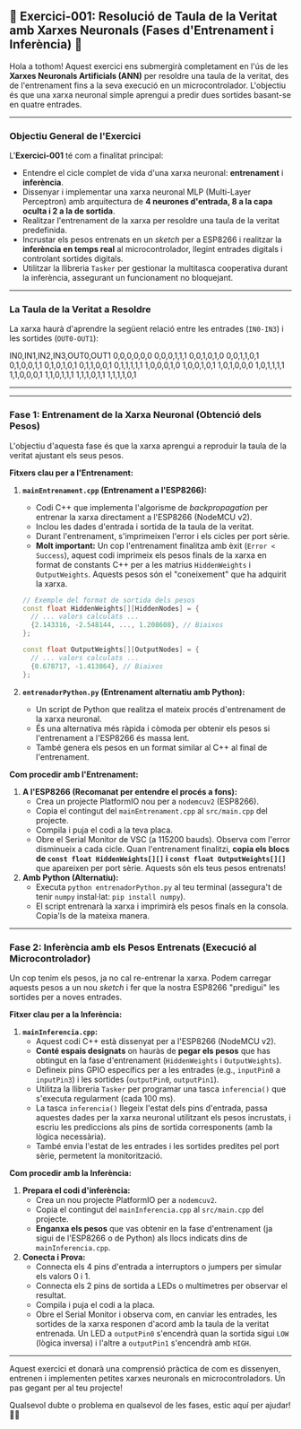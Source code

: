 **🧠 Exercici-001: Resolució de Taula de la Veritat amb Xarxes Neuronals (Fases d'Entrenament i Inferència) 🎯**
---

Hola a tothom! Aquest exercici ens submergirà completament en l'ús de les **Xarxes Neuronals Artificials (ANN)** per resoldre una taula de la veritat, des de l'entrenament fins a la seva execució en un microcontrolador. L'objectiu és que una xarxa neuronal simple aprengui a predir dues sortides basant-se en quatre entrades.

---
### **Objectiu General de l'Exercici**

L'**Exercici-001** té com a finalitat principal:

* Entendre el cicle complet de vida d'una xarxa neuronal: **entrenament** i **inferència**.
* Dissenyar i implementar una xarxa neuronal MLP (Multi-Layer Perceptron) amb arquitectura de **4 neurones d'entrada, 8 a la capa oculta i 2 a la de sortida**.
* Realitzar l'entrenament de la xarxa per resoldre una taula de la veritat predefinida.
* Incrustar els pesos entrenats en un *sketch* per a ESP8266 i realitzar la **inferència en temps real** al microcontrolador, llegint entrades digitals i controlant sortides digitals.
* Utilitzar la llibreria `Tasker` per gestionar la multitasca cooperativa durant la inferència, assegurant un funcionament no bloquejant.

---
### **La Taula de la Veritat a Resoldre**

La xarxa haurà d'aprendre la següent relació entre les entrades (`IN0-IN3`) i les sortides (`OUT0-OUT1`):


IN0,IN1,IN2,IN3,OUT0,OUT1
0,0,0,0,0,0
0,0,0,1,1,1
0,0,1,0,1,0
0,0,1,1,0,1
0,1,0,0,1,1
0,1,0,1,0,1
0,1,1,0,0,1
0,1,1,1,1,1
1,0,0,0,1,0
1,0,0,1,0,1
1,0,1,0,0,0
1,0,1,1,1,1
1,1,0,0,0,1
1,1,0,1,1,1
1,1,1,0,1,1
1,1,1,1,0,1

---


---
### **Fase 1: Entrenament de la Xarxa Neuronal (Obtenció dels Pesos)**

L'objectiu d'aquesta fase és que la xarxa aprengui a reproduir la taula de la veritat ajustant els seus pesos.

**Fitxers clau per a l'Entrenament:**

1.  **`mainEntrenament.cpp` (Entrenament a l'ESP8266):**
    * Codi C++ que implementa l'algorisme de *backpropagation* per entrenar la xarxa directament a l'ESP8266 (NodeMCU v2).
    * Inclou les dades d'entrada i sortida de la taula de la veritat.
    * Durant l'entrenament, s'imprimeixen l'error i els cicles per port sèrie.
    * **Molt important:** Un cop l'entrenament finalitza amb èxit (`Error < Success`), aquest codi imprimeix els pesos finals de la xarxa en format de constants C++ per a les matrius `HiddenWeights` i `OutputWeights`. Aquests pesos són el "coneixement" que ha adquirit la xarxa.

    ```cpp
    // Exemple del format de sortida dels pesos
    const float HiddenWeights[][HiddenNodes] = {
      // ... valors calculats ...
      {2.143316, -2.548144, ..., 1.208608}, // Biaixos
    };

    const float OutputWeights[][OutputNodes] = {
      // ... valors calculats ...
      {0.678717, -1.413864}, // Biaixos
    };
    ```

2.  **`entrenadorPython.py` (Entrenament alternatiu amb Python):**
    * Un script de Python que realitza el mateix procés d'entrenament de la xarxa neuronal.
    * És una alternativa més ràpida i còmoda per obtenir els pesos si l'entrenament a l'ESP8266 és massa lent.
    * També genera els pesos en un format similar al C++ al final de l'entrenament.

**Com procedir amb l'Entrenament:**

1.  **A l'ESP8266 (Recomanat per entendre el procés a fons):**
    * Crea un projecte PlatformIO nou per a `nodemcuv2` (ESP8266).
    * Copia el contingut del `mainEntrenament.cpp` al `src/main.cpp` del projecte.
    * Compila i puja el codi a la teva placa.
    * Obre el Serial Monitor de VSC (a 115200 bauds). Observa com l'error disminueix a cada cicle. Quan l'entrenament finalitzi, **copia els blocs de `const float HiddenWeights[][]` i `const float OutputWeights[][]`** que apareixen per port sèrie. Aquests són els teus pesos entrenats!
2.  **Amb Python (Alternatiu):**
    * Executa `python entrenadorPython.py` al teu terminal (assegura't de tenir `numpy` instal·lat: `pip install numpy`).
    * El script entrenarà la xarxa i imprimirà els pesos finals en la consola. Copia'ls de la mateixa manera.

---
### **Fase 2: Inferència amb els Pesos Entrenats (Execució al Microcontrolador)**

Un cop tenim els pesos, ja no cal re-entrenar la xarxa. Podem carregar aquests pesos a un nou *sketch* i fer que la nostra ESP8266 "predigui" les sortides per a noves entrades.

**Fitxer clau per a la Inferència:**

1.  **`mainInferencia.cpp`:**
    * Aquest codi C++ està dissenyat per a l'ESP8266 (NodeMCU v2).
    * **Conté espais designats** on hauràs de **pegar els pesos** que has obtingut en la fase d'entrenament (`HiddenWeights` i `OutputWeights`).
    * Defineix pins GPIO específics per a les entrades (e.g., `inputPin0` a `inputPin3`) i les sortides (`outputPin0`, `outputPin1`).
    * Utilitza la llibreria `Tasker` per programar una tasca `inferencia()` que s'executa regularment (cada 100 ms).
    * La tasca `inferencia()` llegeix l'estat dels pins d'entrada, passa aquestes dades per la xarxa neuronal utilitzant els pesos incrustats, i escriu les prediccions als pins de sortida corresponents (amb la lògica necessària).
    * També envia l'estat de les entrades i les sortides predites pel port sèrie, permetent la monitorització.

**Com procedir amb la Inferència:**

1.  **Prepara el codi d'inferència:**
    * Crea un nou projecte PlatformIO per a `nodemcuv2`.
    * Copia el contingut del `mainInferencia.cpp` al `src/main.cpp` del projecte.
    * **Enganxa els pesos** que vas obtenir en la fase d'entrenament (ja sigui de l'ESP8266 o de Python) als llocs indicats dins de `mainInferencia.cpp`.
2.  **Conecta i Prova:**
    * Connecta els 4 pins d'entrada a interruptors o jumpers per simular els valors 0 i 1.
    * Connecta els 2 pins de sortida a LEDs o multímetres per observar el resultat.
    * Compila i puja el codi a la placa.
    * Obre el Serial Monitor i observa com, en canviar les entrades, les sortides de la xarxa responen d'acord amb la taula de la veritat entrenada. Un LED a `outputPin0` s'encendrà quan la sortida sigui `LOW` (lògica inversa) i l'altre a `outputPin1` s'encendrà amb `HIGH`.

---
Aquest exercici et donarà una comprensió pràctica de com es dissenyen, entrenen i implementen petites xarxes neuronals en microcontroladors. Un pas gegant per al teu projecte!

Qualsevol dubte o problema en qualsevol de les fases, estic aquí per ajudar! 🧑‍💻



